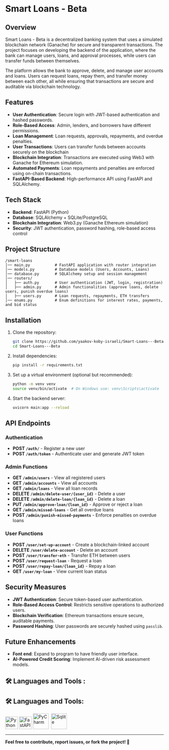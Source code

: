 # Smart Loans - Beta

## Overview

Smart Loans - Beta is a decentralized banking system that uses a simulated blockchain network (Ganache) for secure and transparent transactions. The project focuses on developing the backend of the application, where the bank can manage users, loans, and approval processes, while users can transfer funds between themselves.

The platform allows the bank to approve, delete, and manage user accounts and loans. Users can request loans, repay them, and transfer money between each other, all while ensuring that transactions are secure and auditable via blockchain technology.

## Features

- **User Authentication**: Secure login with JWT-based authentication and hashed passwords.
- **Role-Based Access**: Admin, lenders, and borrowers have different permissions.
- **Loan Management**: Loan requests, approvals, repayments, and overdue penalties.
- **User Transactions**: Users can transfer funds between accounts securely on the blockchain
- **Blockchain Integration**: Transactions are executed using Web3 with Ganache for Ethereum simulation.
- **Automated Payments**: Loan repayments and penalties are enforced using on-chain transactions.
- **FastAPI-Based Backend**: High-performance API using FastAPI and SQLAlchemy.

## Tech Stack

- **Backend**: FastAPI (Python)
- **Database**: SQLAlchemy + SQLite/PostgreSQL
- **Blockchain Integration**: Web3.py (Ganache Ethereum simulation)
- **Security**: JWT authentication, password hashing, role-based access control

## Project Structure

```
/smart-loans
│── main.py           # FastAPI application with router integration
│── models.py         # Database models (Users, Accounts, Loans)
│── database.py       # SQLAlchemy setup and session management
│── routers/
│   ├── auth.py       # User authentication (JWT, login, registration)
│   ├── admin.py      # Admin functionalities (approve loans, delete users, punish overdue loans)
│   ├── users.py      # Loan requests, repayments, ETH transfers
│── enums.py          # Enum definitions for interest rates, payments, and bid status
```

## Installation

1. Clone the repository:
   ```sh
   git clone https://github.com/yaakov-koby-israeli/Smart-Loans---Beta.git
   cd Smart-Loans---Beta
   ```
2. Install dependencies:
   ```sh
   pip install -r requirements.txt
   ```
3. Set up a virtual environment (optional but recommended):
   ```sh
   python -m venv venv
   source venv/bin/activate  # On Windows use: venv\Scripts\activate
   ```
4. Start the backend server:
   ```sh
   uvicorn main:app --reload
   ```

## API Endpoints

### Authentication

- **POST `/auth/`** - Register a new user
- **POST `/auth/token`** - Authenticate user and generate JWT token

### Admin Functions

- **GET `/admin/users`** - View all registered users
- **GET `/admin/accounts`** - View all accounts
- **GET `/admin/loans`** - View all loan records
- **DELETE `/admin/delete-user/{user_id}`** - Delete a user
- **DELETE `/admin/delete-loan/{loan_id}`** - Delete a loan
- **PUT `/admin/approve-loan/{loan_id}`** - Approve or reject a loan
- **GET `/admin/missed-loans`** - Get all overdue loans
- **POST `/admin/punish-missed-payments`** - Enforce penalties on overdue loans

### User Functions

- **POST `/user/set-up-account`** - Create a blockchain-linked account
- **DELETE `/user/delete-account`** - Delete an account
- **POST `/user/transfer-eth`** - Transfer ETH between users
- **POST `/user/request-loan`** - Request a loan
- **POST `/user/repay-loan/{loan_id}`** - Repay a loan
- **GET `/user/my-loan`** - View current loan status

## Security Measures

- **JWT Authentication**: Secure token-based user authentication.
- **Role-Based Access Control**: Restricts sensitive operations to authorized users.
- **Blockchain Verification**: Ethereum transactions ensure secure, auditable payments.
- **Password Hashing**: User passwords are securely hashed using `passlib`.

## Future Enhancements

- **Font end**: Expand to program to have friendly user interface.
- **AI-Powered Credit Scoring**: Implement AI-driven risk assessment models.

## :hammer_and_wrench: Languages and Tools :
## 🛠️ Languages and Tools:

<p align="left">
  <img src="https://cdn.freebiesupply.com/logos/large/2x/python-5-logo-png-transparent.png" alt="Python" width="40" height="40"/>
  <img src="https://withcodeexample.com/wp-content/uploads/2025/01/getting-started-with-python-fastapi-a-comprehensive-guide-image.jpg" alt="FastAPI" width="40" height="40"/>
  <img src="https://pbs.twimg.com/profile_images/1786389425678663680/zlm8fLps_400x400.png" title="PyCharm" alt="PyCharm" width="50" height="50"/>&nbsp; 
  <img src="https://upload.wikimedia.org/wikipedia/commons/9/97/Sqlite-square-icon.svg" title="Sqlite" alt="Sqlite" width="50" height="50"/>&nbsp;
</p>

---

**Feel free to contribute, report issues, or fork the project! 🚀**





 
